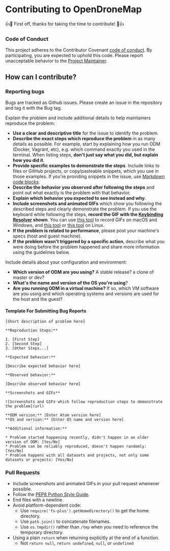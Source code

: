 # Contributing to OpenDroneMap

:+1::tada: First off, thanks for taking the time to contribute! :tada::+1:

### Code of Conduct

This project adheres to the Contributor Covenant [code of conduct](code_of_conduct.md).
By participating, you are expected to uphold this code.
Please report unacceptable behavior to the [Project Maintainer](mailto:svm@clevelandmetroparks.com).

## How can I contribute?

### Reporting bugs

Bugs are tracked as Github issues. Please create an issue in the repository and tag it with the Bug tag. 

Explain the problem and include additional details to help maintainers reproduce the problem:

* **Use a clear and descriptive title** for the issue to identify the problem.
* **Describe the exact steps which reproduce the problem** in as many details as possible. For example, start by explaining how you run ODM (Docker, Vagrant, etc), e.g. which command exactly you used in the terminal. When listing steps, **don't just say what you did, but explain how you did it**.
* **Provide specific examples to demonstrate the steps**. Include links to files or GitHub projects, or copy/pasteable snippets, which you use in those examples. If you're providing snippets in the issue, use [Markdown code blocks](https://help.github.com/articles/markdown-basics/#multiple-lines).
* **Describe the behavior you observed after following the steps** and point out what exactly is the problem with that behavior.
* **Explain which behavior you expected to see instead and why.**
* **Include screenshots and animated GIFs** which show you following the described steps and clearly demonstrate the problem. If you use the keyboard while following the steps, **record the GIF with the [Keybinding Resolver](https://github.com/atom/keybinding-resolver) shown**. You can use [this tool](http://www.cockos.com/licecap/) to record GIFs on macOS and Windows, and [this tool](https://github.com/colinkeenan/silentcast) or [this tool](https://github.com/GNOME/byzanz) on Linux.
* **If the problem is related to performance**, please post your machine's specs (host and guest machine). 
* **If the problem wasn't triggered by a specific action**, describe what you were doing before the problem happened and share more information using the guidelines below.

Include details about your configuration and environment:

* **Which version of ODM are you using?** A stable release? a clone of master or dev?
* **What's the name and version of the OS you're using**?
* **Are you running ODM in a virtual machine?** If so, which VM software are you using and which operating systems and versions are used for the host and the guest?

#### Template For Submitting Bug Reports

    [Short description of problem here]

    **Reproduction Steps:**

    1. [First Step]
    2. [Second Step]
    3. [Other Steps...]

    **Expected behavior:**

    [Describe expected behavior here]

    **Observed behavior:**

    [Describe observed behavior here]

    **Screenshots and GIFs**

    ![Screenshots and GIFs which follow reproduction steps to demonstrate the problem](url)

    **ODM version:** [Enter Atom version here]
    **OS and version:** [Enter OS name and version here]

    **Additional information:**

    * Problem started happening recently, didn't happen in an older version of ODM: [Yes/No]
    * Problem can be reliably reproduced, doesn't happen randomly: [Yes/No]
    * Problem happens with all datasets and projects, not only some datasets or projects: [Yes/No]

### Pull Requests
* Include screenshots and animated GIFs in your pull request whenever possible.
* Follow the [PEP8 Python Style Guide](https://www.python.org/dev/peps/pep-0008/).
* End files with a newline.
* Avoid platform-dependent code:
    * Use `require('fs-plus').getHomeDirectory()` to get the home directory.
    * Use `path.join()` to concatenate filenames.
    * Use `os.tmpdir()` rather than `/tmp` when you need to reference the
      temporary directory.
* Using a plain `return` when returning explicitly at the end of a function.
    * Not `return null`, `return undefined`, `null`, or `undefined`
    

